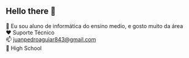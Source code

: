 ## Hello there 👋
💬 Eu sou aluno de informática do ensino medio, e gosto muito da área
<br>
❤️ Suporte Técnico
<br>
📫 juanpedroaguiar843@gmail.com
<br>
🏫 High School
     



<!--
**jsvic/jsvic** is a ✨ _special_ ✨ repository because its `README.md` (this file) appears on your GitHub profile.

Here are some ideas to get you started:

- 🔭 I’m currently working on ...
- 🌱 I’m currently learning ...
- 👯 I’m looking to collaborate on ...
- 🤔 I’m looking for help with ...
- 💬 Ask me about ...
- 📫 How to reach me: ...
- 😄 Pronouns: ...
- ⚡ Fun fact: ...
-->

